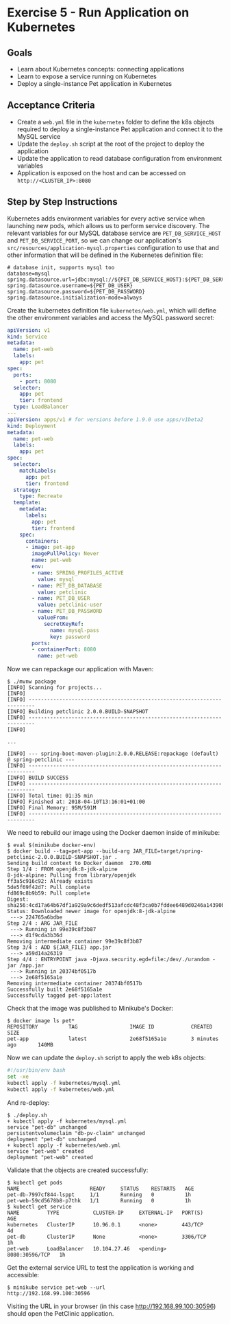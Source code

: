 # Exercise 5 - Run Application on Kubernetes

## Goals

* Learn about Kubernetes concepts: connecting applications
* Learn to expose a service running on Kubernetes
* Deploy a single-instance Pet application in Kubernetes

## Acceptance Criteria

* Create a `web.yml` file in the `kubernetes` folder to define the k8s objects
required to deploy a single-instance Pet application and connect it to the MySQL
service
* Update the `deploy.sh` script at the root of the project to deploy the application
* Update the application to read database configuration from environment variables
* Application is exposed on the host and can be accessed on `http://<CLUSTER_IP>:8080`

## Step by Step Instructions

Kubernetes adds environment variables for every active service when launching
new pods, which allows us to perform service discovery. The relevant variables
for our MySQL database service are `PET_DB_SERVICE_HOST` and `PET_DB_SERVICE_PORT`,
so we can change our application's `src/resources/application-mysql.properties`
configuration to use that and other information that will be defined in the
Kubernetes definition file:

```properties
# database init, supports mysql too
database=mysql
spring.datasource.url=jdbc:mysql://${PET_DB_SERVICE_HOST}:${PET_DB_SERVICE_PORT}/${PET_DB_DATABASE}
spring.datasource.username=${PET_DB_USER}
spring.datasource.password=${PET_DB_PASSWORD}
spring.datasource.initialization-mode=always
```

Create the kubernetes definition file `kubernetes/web.yml`, which will define the
other environment variables and access the MySQL password secret:

```yaml
apiVersion: v1
kind: Service
metadata:
  name: pet-web
  labels:
    app: pet
spec:
  ports:
    - port: 8080
  selector:
    app: pet
    tier: frontend
  type: LoadBalancer
---
apiVersion: apps/v1 # for versions before 1.9.0 use apps/v1beta2
kind: Deployment
metadata:
  name: pet-web
  labels:
    app: pet
spec:
  selector:
    matchLabels:
      app: pet
      tier: frontend
  strategy:
    type: Recreate
  template:
    metadata:
      labels:
        app: pet
        tier: frontend
    spec:
      containers:
      - image: pet-app
        imagePullPolicy: Never
        name: pet-web
        env:
        - name: SPRING_PROFILES_ACTIVE
          value: mysql
        - name: PET_DB_DATABASE
          value: petclinic
        - name: PET_DB_USER
          value: petclinic-user
        - name: PET_DB_PASSWORD
          valueFrom:
            secretKeyRef:
              name: mysql-pass
              key: password
        ports:
        - containerPort: 8080
          name: pet-web
```

Now we can repackage our application with Maven:

```shell
$ ./mvnw package
[INFO] Scanning for projects...
[INFO]                                                                         
[INFO] ------------------------------------------------------------------------
[INFO] Building petclinic 2.0.0.BUILD-SNAPSHOT
[INFO] ------------------------------------------------------------------------
[INFO]

...

[INFO] --- spring-boot-maven-plugin:2.0.0.RELEASE:repackage (default) @ spring-petclinic ---
[INFO] ------------------------------------------------------------------------
[INFO] BUILD SUCCESS
[INFO] ------------------------------------------------------------------------
[INFO] Total time: 01:35 min
[INFO] Finished at: 2018-04-10T13:16:01+01:00
[INFO] Final Memory: 95M/591M
[INFO] ------------------------------------------------------------------------
```

We need to rebuild our image using the Docker daemon inside of minikube:

```shell
$ eval $(minikube docker-env)
$ docker build --tag=pet-app --build-arg JAR_FILE=target/spring-petclinic-2.0.0.BUILD-SNAPSHOT.jar .
Sending build context to Docker daemon  270.6MB
Step 1/4 : FROM openjdk:8-jdk-alpine
8-jdk-alpine: Pulling from library/openjdk
ff3a5c916c92: Already exists
5de5f69f42d7: Pull complete
fd869c8b9b59: Pull complete
Digest: sha256:4cd17a64b67df1a929a9c6dedf513afcdc48f3ca0b7fddee6489d0246a14390b
Status: Downloaded newer image for openjdk:8-jdk-alpine
 ---> 224765a6bdbe
Step 2/4 : ARG JAR_FILE
 ---> Running in 99e39c8f3b87
 ---> d1f9cda3b36d
Removing intermediate container 99e39c8f3b87
Step 3/4 : ADD ${JAR_FILE} app.jar
 ---> a59d14a26319
Step 4/4 : ENTRYPOINT java -Djava.security.egd=file:/dev/./urandom -jar /app.jar
 ---> Running in 20374bf0517b
 ---> 2e68f5165a1e
Removing intermediate container 20374bf0517b
Successfully built 2e68f5165a1e
Successfully tagged pet-app:latest
```

Check that the image was published to Minikube's Docker:

```shell
$ docker image ls pet*
REPOSITORY          TAG                 IMAGE ID            CREATED             SIZE
pet-app             latest              2e68f5165a1e        3 minutes ago       140MB
```

Now we can update the `deploy.sh` script to apply the web k8s objects:

```bash
#!/usr/bin/env bash
set -xe
kubectl apply -f kubernetes/mysql.yml
kubectl apply -f kubernetes/web.yml
```

And re-deploy:

```shell
$ ./deploy.sh
+ kubectl apply -f kubernetes/mysql.yml
service "pet-db" unchanged
persistentvolumeclaim "db-pv-claim" unchanged
deployment "pet-db" unchanged
+ kubectl apply -f kubernetes/web.yml
service "pet-web" created
deployment "pet-web" created
```

Validate that the objects are created successfully:

```shell
$ kubectl get pods
NAME                       READY     STATUS    RESTARTS   AGE
pet-db-7997cf844-lsppt     1/1       Running   0          1h
pet-web-59cd5678b8-p7thk   1/1       Running   0          1h
$ kubectl get service
NAME         TYPE           CLUSTER-IP     EXTERNAL-IP   PORT(S)          AGE
kubernetes   ClusterIP      10.96.0.1      <none>        443/TCP          4d
pet-db       ClusterIP      None           <none>        3306/TCP         1h
pet-web      LoadBalancer   10.104.27.46   <pending>     8080:30596/TCP   1h
```

Get the external service URL to test the application is working and accessible:

```shell
$ minikube service pet-web --url
http://192.168.99.100:30596
```

Visiting the URL in your browser (in this case http://192.168.99.100:30596)
should open the PetClinic application.
